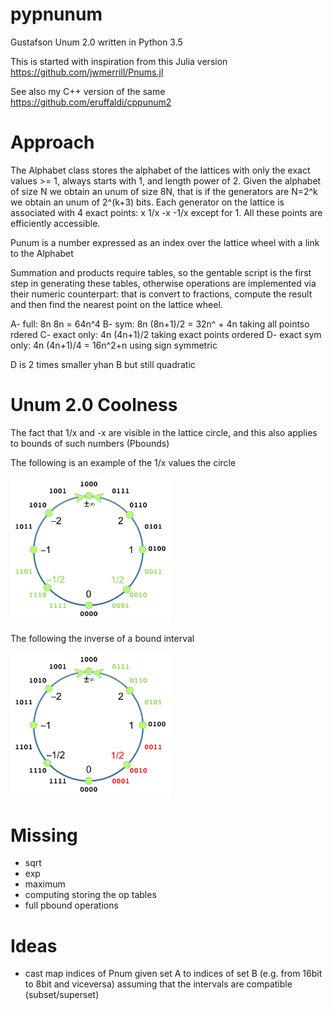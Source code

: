 # pypnunum
Gustafson Unum 2.0 written in Python 3.5

This is started with inspiration from this Julia version https://github.com/jwmerrill/Pnums.jl

See also my C++ version of the same https://github.com/eruffaldi/cppunum2

# Approach

The Alphabet class stores the alphabet of the lattices with only the exact values >= 1, always starts with 1, and length power of 2. Given the alphabet of size N we obtain an unum of size 8N, that is if the generators are N=2^k we obtain an unum of 2^(k+3) bits. Each generator on the lattice is associated with 4 exact points: x 1/x -x -1/x except for 1. All these points are efficiently accessible.

Punum is a number expressed as an index over the lattice wheel with a link to the Alphabet

Summation and products require tables, so the gentable script is the first step in generating these tables, otherwise operations are implemented via their numeric counterpart: that is convert to fractions, compute the result and then find the nearest point on the lattice wheel. 

A- full: 8n 8n = 64n^4
B- sym: 8n  (8n+1)/2  = 32n^ + 4n taking all pointso rdered
C- exact only: 4n (4n+1)/2 taking exact points ordered
D- exact sym only: 4n (4n+1)/4 = 16n^2+n using sign symmetric

D is 2 times smaller yhan B but still quadratic

# Unum 2.0 Coolness

The fact that 1/x and -x are visible in the lattice circle, and this also applies to bounds of such numbers (Pbounds)

The following is an example of the 1/x values  the circle

<img src='doc/fractional.png' width=256/>

The following the inverse of a bound interval

<img src='doc/boundinverse.png' width=256/>

# Missing

- sqrt
- exp
- maximum
- computing storing the op tables
- full pbound operations

# Ideas

- cast map indices of Pnum given set A to indices of set B (e.g. from 16bit to 8bit and viceversa) assuming that the intervals are compatible (subset/superset)

